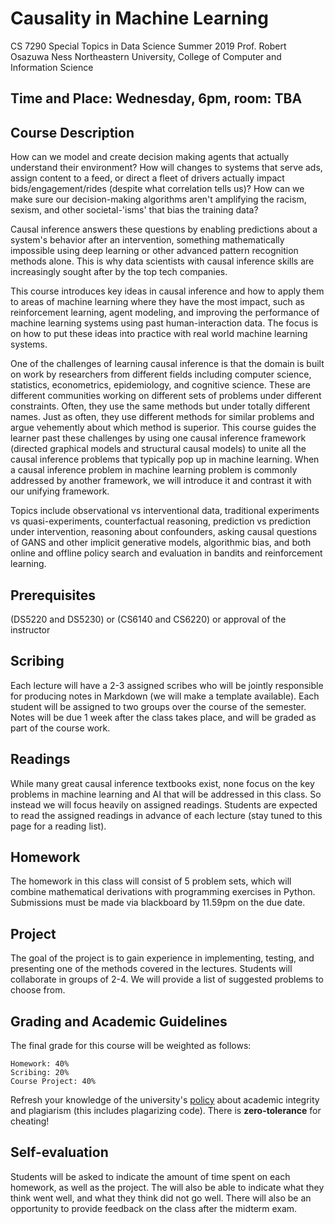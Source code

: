 # Causality in Machine Learning

CS 7290 Special Topics in Data Science
Summer 2019
Prof. Robert Osazuwa Ness
Northeastern University, College of Computer and Information Science
  	
## Time and Place: Wednesday, 6pm, room: TBA

## Course Description

How can we model and create decision making agents that actually understand their environment? How will changes to systems that serve ads, assign content to a feed, or direct a fleet of drivers actually impact bids/engagement/rides (despite what correlation tells us)?  How can we make sure our decision-making algorithms aren't amplifying the racism, sexism, and other societal-'isms' that bias the training data?

Causal inference answers these questions by enabling predictions about a system's behavior after an intervention, something mathematically impossible using deep learning or other advanced pattern recognition methods alone.  This is why data scientists with causal inference skills are increasingly sought after by the top tech companies.

This course introduces key ideas in causal inference and how to apply them to areas of machine learning where they have the most impact, such as reinforcement learning, agent modeling, and improving the performance of machine learning systems using past human-interaction data.  The focus is on how to put these ideas into practice with real world machine learning systems. 

One of the challenges of learning causal inference is that the domain is built on work by researchers from different fields including computer science, statistics, econometrics, epidemiology, and cognitive science.  These are different communities working on different sets of problems under different constraints.  Often, they use the same methods but under totally different names.  Just as often, they use different methods for similar problems and argue vehemently about which method is superior.  This course guides the learner past these challenges by using one causal inference framework (directed graphical models and structural causal models) to unite all the causal inference problems that typically pop up in machine learning.  When a causal inference problem in machine learning problem is commonly addressed by another framework, we will introduce it and contrast it with our unifying framework.

Topics include observational vs interventional data, traditional experiments vs quasi-experiments, counterfactual reasoning, prediction vs prediction under intervention, reasoning about confounders, asking causal questions of GANS and other implicit generative models, algorithmic bias, and both online and offline policy search and evaluation in bandits and reinforcement learning.

## Prerequisites

(DS5220 and DS5230) or (CS6140 and CS6220) or approval of the instructor

## Scribing

Each lecture will have a 2-3 assigned scribes who will be jointly responsible for producing notes in Markdown (we will make a template available). Each student will be assigned to two groups over the course of the semester. Notes will be due 1 week after the class takes place, and will be graded as part of the course work.

## Readings

While many great causal inference textbooks exist, none focus on the key problems in machine learning and AI that will be addressed in this class.  So instead we will focus heavily on assigned readings. Students are expected to read the assigned readings in advance of each lecture (stay tuned to this page for a reading list).

## Homework

The homework in this class will consist of 5 problem sets, which will combine mathematical derivations with programming exercises in Python. Submissions must be made via blackboard by 11.59pm on the due date.

## Project

The goal of the project is to gain experience in implementing, testing, and presenting one of the methods covered in the lectures. Students will collaborate in groups of 2-4. We will provide a list of suggested problems to choose from.

## Grading and Academic Guidelines

The final grade for this course will be weighted as follows:

    Homework: 40%
    Scribing: 20%
    Course Project: 40%

Refresh your knowledge of the university's [policy](http://www.northeastern.edu/osccr/academic-integrity-policy/) about academic integrity and plagiarism (this includes plagarizing code). There is **zero-tolerance** for cheating!

## Self-evaluation

Students will be asked to indicate the amount of time spent on each homework, as well as the project. The will also be able to indicate what they think went well, and what they think did not go well. There will also be an opportunity to provide feedback on the class after the midterm exam.

